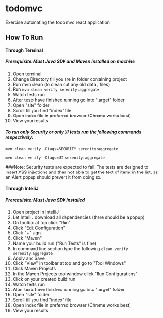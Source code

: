 # todomvc
Exercise automating the todo mvc react application


## How To Run


#### Through Terminal 
##### Prerequisite: Must Java SDK and Maven installed on machine



1. Open terminal
2. Change Directory till you are in folder containing project
3. Run mvn clean (to clean out any old data / files)
4. Run `mvn clean verify serenity:aggregate`
5. Watch tests run
6. After tests have finished running go into "target" folder
7. Open "site" folder
8. Scroll till you find "index" file
9. Open index file in preferred browser (Chrome works best)
10. View your results

##### To run only Security or only UI tests run the following commands respectively:
`mvn clean verify -Dtags=SECURITY serenity:aggregate`

`mvn clean verify -Dtags=UI serenity:aggregate`

###Note:
Security tests are expected to fail. 
The tests are designed to insert XSS injections and 
then not able to get the text of items in the list, as an Alert popup should prevent it from doing so.





#### Through IntelliJ
##### Prerequisite: Must Java SDK installed

1. Open project in IntelliJ
2. Let IntelliJ download all dependencies (there should be a popup)
3. On toolbar at top click "Run"
4. Click "Edit Configuration"
5. Click "+" sign
6. Click "Maven"
7. Name your build run ("Run Tests" is fine)
8. In command line section type the following 
`clean verify serenity:aggregate`
9. Apply and Save
10. Click "View" in toolbar at top and go to "Tool Windows"
11. Click Maven Projects
12. In the Maven Projects tool window click "Run Configurations"
13. Click on your created build run
14. Watch tests run
15. After tests have finished running go into "target" folder
16. Open "site" folder
17. Scroll till you find "index" file
18. Open index file in preferred browser (Chrome works best)
19. View your results